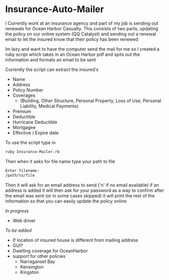 # Insurance-Auto-Mailer

I Currently work at an insurance agency and part of my job is sending out renewals for Ocean Harbor Casualty. This consists of two parts, updating the policy on our online system (QQ Catalyst) and sending out a renewal email to let the insured know that their policy has been renewed

Im lazy and want to have the computer send the mail for me so I created a ruby script which takes in an Ocean Harbor pdf and spits out the information and formats an email to be sent

Currently the script can extract the insured's
- Name
- Address
- Policy Number
- Coverages
  - (Building, Other Structure, Personal Property, Loss of Use, Personal Liability, Medical Payments)
- Premium
- Deductible
- Hurricane Deductible
- Mortgagee
- Effective / Expire date

To use the script type in
```bash
ruby Insurance-Mailer.rb
```
Then when it asks for file name type your path to file
```bash
Enter filename:
/path/to/file
```
Then it will ask for an email address to send ('n' if no email available)
if an address is added it will then ask for your password as a way to confirm
after the email was sent (or in some cases skipped) it will print the rest of the information so that you can easily update the policy online

*In progress*
- Web driver

*To be added*
- If location of insured house is different from mailing address
- GUI?
- Dwelling coverage for OceanHarbor
- support for other policies
  - Narraganset Bay
  - Kensington
  - Kingston

